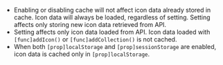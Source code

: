 - Enabling or disabling cache will not affect icon data already stored in cache. Icon data will always be loaded, regardless of setting. Setting affects only storing new icon data retrieved from API.
- Setting affects only icon data loaded from API. Icon data loaded with `[func]addIcon()` or `[func]addCollection()` is not cached.
- When both `[prop]localStorage` and `[prop]sessionStorage` are enabled, icon data is cached only in `[prop]localStorage`.
